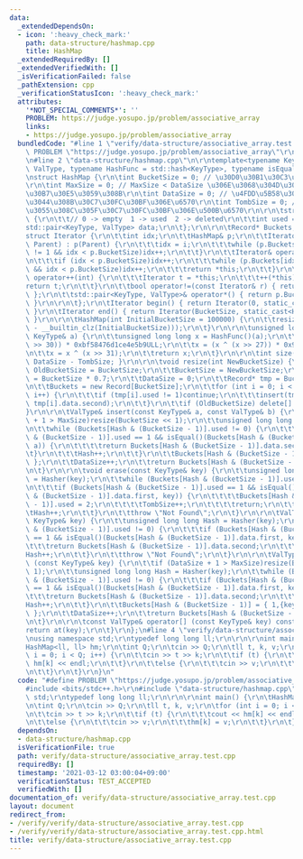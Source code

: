 ```yaml
---
data:
  _extendedDependsOn:
  - icon: ':heavy_check_mark:'
    path: data-structure/hashmap.cpp
    title: HashMap
  _extendedRequiredBy: []
  _extendedVerifiedWith: []
  _isVerificationFailed: false
  _pathExtension: cpp
  _verificationStatusIcon: ':heavy_check_mark:'
  attributes:
    '*NOT_SPECIAL_COMMENTS*': ''
    PROBLEM: https://judge.yosupo.jp/problem/associative_array
    links:
    - https://judge.yosupo.jp/problem/associative_array
  bundledCode: "#line 1 \"verify/data-structure/associative_array.test.cpp\"\n#define\
    \ PROBLEM \"https://judge.yosupo.jp/problem/associative_array\"\r\n#include <bits/stdc++.h>\r\
    \n#line 2 \"data-structure/hashmap.cpp\"\n\r\ntemplate<typename KeyType, typename\
    \ ValType, typename HashFunc = std::hash<KeyType>, typename isEqual = std::equal_to<KeyType>>\r\
    \nstruct HashMap {\r\n\tint BucketSize = 0; // \u30D0\u30B1\u30C3\u30C8\u306E\u6570\
    \r\n\tint MaxSize = 0; // MaxSize < DataSize \u306E\u3068\u304D\u30EA\u30CF\u30C3\
    \u30B7\u30E5\u3059\u308B\r\n\tint DataSize = 0; // \u4FDD\u5B58\u3055\u308C\u3066\
    \u3044\u308B\u30C7\u30FC\u30BF\u306E\u6570\r\n\tint TombSize = 0; // \u524A\u9664\
    \u3055\u308C\u305F\u30C7\u30FC\u30BF\u306E\u500B\u6570\r\n\r\n\tstruct Record\
    \ {\r\n\t\t// 0 -> empty  1 -> used  2 -> deleted\r\n\t\tint used = 0;\r\n\t\t\
    std::pair<KeyType, ValType> data;\r\n\t};\r\n\r\n\tRecord* Buckets;\r\n\r\n\t\
    struct Iterator {\r\n\t\tint idx;\r\n\t\tHashMap& p;\r\n\t\tIterator(int i, HashMap&\
    \ Parent) : p(Parent) {\r\n\t\t\tidx = i;\r\n\t\t\twhile (p.Buckets[idx].used\
    \ != 1 && idx < p.BucketSize)idx++;\r\n\t\t}\r\n\t\tIterator& operator++() {\r\
    \n\t\t\tif (idx < p.BucketSize)idx++;\r\n\t\t\twhile (p.Buckets[idx].used != 1\
    \ && idx < p.BucketSize)idx++;\r\n\t\t\treturn *this;\r\n\t\t}\r\n\t\tIterator\
    \ operator++(int) {\r\n\t\t\tIterator t = *this;\r\n\t\t\t++(*this);\r\n\t\t\t\
    return t;\r\n\t\t}\r\n\t\tbool operator!=(const Iterator& r) { return idx != r.idx;\
    \ };\r\n\t\tstd::pair<KeyType, ValType>& operator*() { return p.Buckets[idx].data;\
    \ }\r\n\r\n\t};\r\n\tIterator begin() { return Iterator(0, static_cast<HashMap&>(*this));\
    \ }\r\n\tIterator end() { return Iterator(BucketSize, static_cast<HashMap&>(*this));\
    \ }\r\n\r\n\tHashMap(int InitialBucketSize = 100000) {\r\n\t\tresize(1 << (32\
    \ - __builtin_clz(InitialBucketSize)));\r\n\t}\r\n\r\n\tunsigned long long Hasher(const\
    \ KeyType& a) {\r\n\t\tunsigned long long x = HashFunc()(a);\r\n\t\tx = (x ^ (x\
    \ >> 30)) * 0xbf58476d1ce4e5b9ULL;\r\n\t\tx = (x ^ (x >> 27)) * 0x94d049bb133111ebULL;\r\
    \n\t\tx = x ^ (x >> 31);\r\n\t\treturn x;\r\n\t}\r\n\r\n\tint size() { return\
    \ DataSize - TombSize; }\r\n\r\n\tvoid resize(int NewBucketSize) {\r\n\t\tint\
    \ OldBucketSize = BucketSize;\r\n\t\tBucketSize = NewBucketSize;\r\n\t\tMaxSize\
    \ = BucketSize * 0.7;\r\n\t\tDataSize = 0;\r\n\t\tRecord* tmp = Buckets;\r\n\r\
    \n\t\tBuckets = new Record[BucketSize];\r\n\t\tfor (int i = 0; i < OldBucketSize;\
    \ i++) {\r\n\t\t\tif (tmp[i].used != 1)continue;\r\n\t\t\tinsert(tmp[i].data.first,\
    \ tmp[i].data.second);\r\n\t\t}\r\n\t\tif (OldBucketSize) delete[] tmp;\r\n\t\
    }\r\n\r\n\tValType& insert(const KeyType& a, const ValType& b) {\r\n\t\tif (DataSize\
    \ + 1 > MaxSize)resize(BucketSize << 1);\r\n\t\tunsigned long long Hash = Hasher(a);\r\
    \n\t\twhile (Buckets[Hash & (BucketSize - 1)].used != 0) {\r\n\t\t\tif (Buckets[Hash\
    \ & (BucketSize - 1)].used == 1 && isEqual()(Buckets[Hash & (BucketSize - 1)].data.first,\
    \ a)) {\r\n\t\t\t\treturn Buckets[Hash & (BucketSize - 1)].data.second;\r\n\t\t\
    \t}\r\n\t\t\tHash++;\r\n\t\t}\r\n\t\tBuckets[Hash & (BucketSize - 1)] = { 1,{a,b}\
    \ };\r\n\t\tDataSize++;\r\n\t\treturn Buckets[Hash & (BucketSize - 1)].data.second;\r\
    \n\t}\r\n\r\n\tvoid erase(const KeyType& key) {\r\n\t\tunsigned long long Hash\
    \ = Hasher(key);\r\n\t\twhile (Buckets[Hash & (BucketSize - 1)].used != 0) {\r\
    \n\t\t\tif (Buckets[Hash & (BucketSize - 1)].used == 1 && isEqual()(Buckets[Hash\
    \ & (BucketSize - 1)].data.first, key)) {\r\n\t\t\t\tBuckets[Hash & (BucketSize\
    \ - 1)].used = 2;\r\n\t\t\t\tTombSize++;\r\n\t\t\t\treturn;\r\n\t\t\t}\r\n\t\t\
    \tHash++;\r\n\t\t}\r\n\t\tthrow \"Not Found\";\r\n\t}\r\n\r\n\tValType& at(const\
    \ KeyType& key) {\r\n\t\tunsigned long long Hash = Hasher(key);\r\n\t\twhile (Buckets[Hash\
    \ & (BucketSize - 1)].used != 0) {\r\n\t\t\tif (Buckets[Hash & (BucketSize - 1)].used\
    \ == 1 && isEqual()(Buckets[Hash & (BucketSize - 1)].data.first, key)) {\r\n\t\
    \t\t\treturn Buckets[Hash & (BucketSize - 1)].data.second;\r\n\t\t\t}\r\n\t\t\t\
    Hash++;\r\n\t\t}\r\n\t\tthrow \"Not Found\";\r\n\t}\r\n\r\n\tValType& operator[]\
    \ (const KeyType& key) {\r\n\t\tif (DataSize + 1 > MaxSize)resize(BucketSize <<\
    \ 1);\r\n\t\tunsigned long long Hash = Hasher(key);\r\n\t\twhile (Buckets[Hash\
    \ & (BucketSize - 1)].used != 0) {\r\n\t\t\tif (Buckets[Hash & (BucketSize - 1)].used\
    \ == 1 && isEqual()(Buckets[Hash & (BucketSize - 1)].data.first, key)) {\r\n\t\
    \t\t\treturn Buckets[Hash & (BucketSize - 1)].data.second;\r\n\t\t\t}\r\n\t\t\t\
    Hash++;\r\n\t\t}\r\n\t\tBuckets[Hash & (BucketSize - 1)] = { 1,{key,ValType()}\
    \ };\r\n\t\tDataSize++;\r\n\t\treturn Buckets[Hash & (BucketSize - 1)].data.second;\r\
    \n\t}\r\n\r\n\tconst ValType& operator[] (const KeyType& key) const {\r\n\t\t\
    return at(key);\r\n\t}\r\n};\n#line 4 \"verify/data-structure/associative_array.test.cpp\"\
    \nusing namespace std;\r\ntypedef long long ll;\r\n\r\n\r\nint main() {\r\n\t\
    HashMap<ll, ll> hm;\r\n\tint Q;\r\n\tcin >> Q;\r\n\tll t, k, v;\r\n\tfor (int\
    \ i = 0; i < Q; i++) {\r\n\t\tcin >> t >> k;\r\n\t\tif (t) {\r\n\t\t\tcout <<\
    \ hm[k] << endl;\r\n\t\t}\r\n\t\telse {\r\n\t\t\tcin >> v;\r\n\t\t\thm[k] = v;\r\
    \n\t\t}\r\n\t}\r\n}\n"
  code: "#define PROBLEM \"https://judge.yosupo.jp/problem/associative_array\"\r\n\
    #include <bits/stdc++.h>\r\n#include \"data-structure/hashmap.cpp\"\r\nusing namespace\
    \ std;\r\ntypedef long long ll;\r\n\r\n\r\nint main() {\r\n\tHashMap<ll, ll> hm;\r\
    \n\tint Q;\r\n\tcin >> Q;\r\n\tll t, k, v;\r\n\tfor (int i = 0; i < Q; i++) {\r\
    \n\t\tcin >> t >> k;\r\n\t\tif (t) {\r\n\t\t\tcout << hm[k] << endl;\r\n\t\t}\r\
    \n\t\telse {\r\n\t\t\tcin >> v;\r\n\t\t\thm[k] = v;\r\n\t\t}\r\n\t}\r\n}"
  dependsOn:
  - data-structure/hashmap.cpp
  isVerificationFile: true
  path: verify/data-structure/associative_array.test.cpp
  requiredBy: []
  timestamp: '2021-03-12 03:00:04+09:00'
  verificationStatus: TEST_ACCEPTED
  verifiedWith: []
documentation_of: verify/data-structure/associative_array.test.cpp
layout: document
redirect_from:
- /verify/verify/data-structure/associative_array.test.cpp
- /verify/verify/data-structure/associative_array.test.cpp.html
title: verify/data-structure/associative_array.test.cpp
---
```

